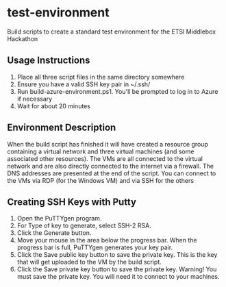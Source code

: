 # test-environment
Build scripts to create a standard test environment for the ETSI Middlebox Hackathon

## Usage Instructions
1. Place all three script files in the same directory somewhere
1. Ensure you have a valid SSH key pair in ~/.ssh/
1. Run build-azure-environment.ps1. You'll be prompted to log in to Azure if necessary
1. Wait for about 20 minutes

## Environment Description
When the build script has finished it will have created a resource group containing a virtual network and three virtual machines (and some associated other resources). The VMs are all connected to the virtual network and are also directly connected to the internet via a firewall. The DNS addresses are presented at the end of the script. You can connect to the VMs via RDP (for the Windows VM) and via SSH for the others

## Creating SSH Keys with Putty

1. Open the PuTTYgen program.
1. For Type of key to generate, select SSH-2 RSA.
1. Click the Generate button.
1. Move your mouse in the area below the progress bar. When the progress bar is full, PuTTYgen generates your key pair.
1. Click the Save public key button to save the private key. This is the key that will get uploaded to the VM by the build script.
1. Click the Save private key button to save the private key. Warning! You must save the private key. You will need it to connect to your machines.
